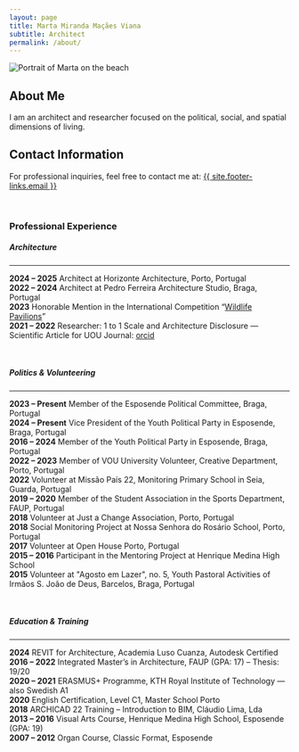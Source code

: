 ```yaml
---
layout: page
title: Marta Miranda Maçães Viana
subtitle: Architect
permalink: /about/
---
```


<div class="row pt-3 align-items-end"> 
  <div class="col-lg-7">
    <img src="{{site.baseurl}}/assets/images/marta_on_the_beach.webp" 
         class="img-fluid h-100" 
         style="object-fit: contain;" 
         alt="Portrait of Marta on the beach">
  </div>

  <div class="col-lg-5 d-flex flex-column justify-content-end">
    <div>
      <h2 class="mb-0">About Me</h2>
      <p class="mb-0">
        I am an architect and researcher focused on the political, social, and spatial dimensions of living.
      </p>
      <h2 class="mt-0 mb-0">Contact Information</h2>
      <p class="mt-1">
        For professional inquiries, feel free to contact me at: 
        <a href="mailto:{{ site.footer-links.email }}">{{ site.footer-links.email }}</a>
      </p>
    </div>
  </div>
</div>


<br/>

### Professional Experience

##### Architecture
<hr/>

**2024 – 2025**  Architect at Horizonte Architecture, Porto, Portugal  
**2022 – 2024**  Architect at Pedro Ferreira Architecture Studio, Braga, Portugal  
**2023**         Honorable Mention in the International Competition “[Wildlife Pavilions](https://www.terravivacompetitions.com/wildlife-pavilions-competition-results-2023/)”  
**2021 – 2022**  Researcher: 1 to 1 Scale and Architecture Disclosure — Scientific Article for UOU Journal: [orcid](https://orcid.org/0000-0002-9994-7610)

<br/>

##### Politics & Volunteering
<hr/>

**2023 – Present**  Member of the Esposende Political Committee, Braga, Portugal  
**2024 – Present**  Vice President of the Youth Political Party in Esposende, Braga, Portugal  
**2016 – 2024**     Member of the Youth Political Party in Esposende, Braga, Portugal  
**2022 – 2023**     Member of VOU University Volunteer, Creative Department, Porto, Portugal  
**2022**            Volunteer at Missão País 22, Monitoring Primary School in Seia, Guarda, Portugal  
**2019 – 2020**     Member of the Student Association in the Sports Department, FAUP, Portugal  
**2018**            Volunteer at Just a Change Association, Porto, Portugal  
**2018**            Social Monitoring Project at Nossa Senhora do Rosário School, Porto, Portugal  
**2017**            Volunteer at Open House Porto, Portugal  
**2015 – 2016**     Participant in the Mentoring Project at Henrique Medina High School  
**2015**            Volunteer at "Agosto em Lazer", no. 5, Youth Pastoral Activities of Irmãos S. João de Deus, Barcelos, Braga, Portugal

<br/>

##### Education & Training
<hr/>

**2024**           REVIT for Architecture, Academia Luso Cuanza, Autodesk Certified  
**2016 – 2022**    Integrated Master’s in Architecture, FAUP (GPA: 17) – Thesis: 19/20  
**2020 – 2021**    ERASMUS+ Programme, KTH Royal Institute of Technology — also Swedish A1  
**2020**           English Certification, Level C1, Master School Porto  
**2018**           ARCHICAD 22 Training – Introduction to BIM, Cláudio Lima, Lda  
**2013 – 2016**    Visual Arts Course, Henrique Medina High School, Esposende (GPA: 19)  
**2007 – 2012**    Organ Course, Classic Format, Esposende
